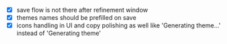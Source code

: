 - [x] save flow is not there after refinement window
- [x] themes names should be prefilled on save
- [x] icons handling in UI and copy polishing as well like 'Generating theme...' instead of 'Generating theme'
